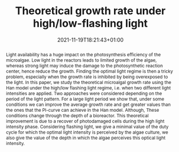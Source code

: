 ---
title: "Theoretical growth rate under high/low-flashing light"
authors: [Joel Ignacio Fierro Ulloa, admin, Olivier Bernard]
date: 2021-11-19T18:21:43+01:00
doi: ""

# Schedule page publish date (NOT publication's date).
publishDate: 2021-11-19T18:21:43+01:00

# Publication type.
# Legend: 0 = Uncategorized; 1 = Conference paper; 2 = Journal article;
# 3 = Preprint / Working Paper; 4 = Report; 5 = Book; 6 = Book section;
# 7 = Thesis; 8 = Patent
publication_types: ["3"]

# Publication name and optional abbreviated publication name.
publication: "Submitted"
publication_short: ""

abstract: "Light availability has a huge impact on the photosynthesis efficiency of the microalgae. Low light in the reactors leads to limited growth of the algae, whereas strong light may induce the damage to the photosynthetic reaction center, hence reduce the growth. Finding the optimal light regime is then a tricky problem, especially when the growth rate is inhibited by being overexposed to the light. In this paper, we study the theoretical microalgal growth rate using the Han model under the high/low flashing light regime, i.e. when two different light intensities are applied. Two approaches were considered depending on the period of the light pattern. For a large light period we show that, under some conditions we can improve the average growth rate and get greater values than the ones that the PI-curve can achieve in the Han model. Although, These conditions change through the depth of a bioreactor. This theoretical improvement is due to a recover of photodamaged cells during the high light intensity phase. Considering flashing light, we give a minimal value of the duty cycle for which the optimal light intensity is perceived by the algae culture, we also give the value of the depth in which the algae perceives this optical light intensity."

# Summary. An optional shortened abstract.
summary: ""

tags: []
categories: []
featured: false

# Custom links (optional).
#   Uncomment and edit lines below to show custom links.
# links:
# - name: Follow
#   url: https://twitter.com
#   icon_pack: fab
#   icon: twitter

url_code:
url_dataset:
url_poster:
url_project:
url_slides:
url_source:
url_video:

# Featured image
# To use, add an image named `featured.jpg/png` to your page's folder. 
# Focal points: Smart, Center, TopLeft, Top, TopRight, Left, Right, BottomLeft, Bottom, BottomRight.
image:
  placement: 1
  caption: ""
  focal_point: "TopRight"
  preview_only: false

# Associated Projects (optional).
#   Associate this publication with one or more of your projects.
#   Simply enter your project's folder or file name without extension.
#   E.g. `internal-project` references `content/project/internal-project/index.md`.
#   Otherwise, set `projects: []`.
projects: []

# Slides (optional).
#   Associate this publication with Markdown slides.
#   Simply enter your slide deck's filename without extension.
#   E.g. `slides: "example"` references `content/slides/example/index.md`.
#   Otherwise, set `slides: ""`.
slides: ""
---